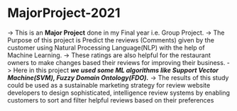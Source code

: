 # MajorProject-2021

-> This is an **Major Project** done in my Final year i.e. Group Project.
-> The Purpose of this project is Predict the reviews (Comments) given by the customer using Natural Processing Language(NLP) with the help of Machine Learning.
-> These ratings are also helpful for the restaurant owners to make changes based their reviews for improving their business.
-> Here in this project ***we used some ML algorithms like Support Vector Machine(SVM), Fuzzy Domain Ontology(FDO).***
-> The results of this study could be used as a sustainable marketing strategy for review website developers to design sophisticated, intelligence review systems by enabling customers to sort and filter helpful reviews based on their preferences
